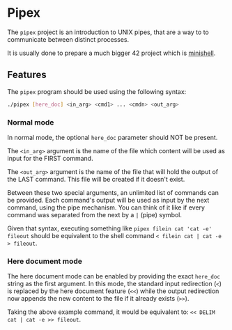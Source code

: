 # Pipex

The `pipex` project is an introduction to UNIX pipes, that are a way to
to communicate between distinct processes.

It is usually done to prepare a much bigger 42 project which is [minishell](https://github.com/aurelien-brabant/minishell).

## Features

The `pipex` program should be used using the following syntax:
```bash
./pipex [here_doc] <in_arg> <cmd1> ... <cmdn> <out_arg>
```

### Normal mode

In normal mode, the optional `here_doc` parameter should NOT be present.

The `<in_arg>` argument is the name of the file which content will be used
as input for the FIRST command.

The `<out_arg>` argument is the name of the file that will hold the output of
the LAST command. This file will be created if it doesn't exist.

Between these two special arguments, an unlimited list of commands can be
provided. Each command's output will be used as input by the next command,
using the pipe mechanism. You can think of it like if every command was
separated from the next by a `|` (pipe) symbol.

Given that syntax, executing something like `pipex filein cat 'cat -e' fileout`
should be equivalent to the shell command `< filein cat | cat -e > fileout`.

### Here document mode

The here document mode can be enabled by providing the exact `here_doc` string
as the first argument. In this mode, the standard input redirection (`<`) is replaced by
the here document feature (`<<`) while the output redirection now appends the new content
to the file if it already exists (`>>`).

Taking the above example command, it would be equivalent to: `<< DELIM cat | cat -e >> fileout`.
